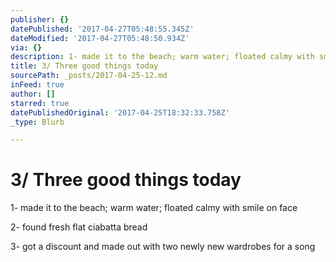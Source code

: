 ```yaml
---
publisher: {}
datePublished: '2017-04-27T05:48:55.345Z'
dateModified: '2017-04-27T05:48:50.934Z'
via: {}
description: 1- made it to the beach; warm water; floated calmy with smile on face
title: 3/ Three good things today
sourcePath: _posts/2017-04-25-12.md
inFeed: true
author: []
starred: true
datePublishedOriginal: '2017-04-25T18:32:33.758Z'
_type: Blurb

---
```

# 3/ Three good things today

1- made it to the beach; warm water; floated calmy with smile on face

2- found fresh flat ciabatta bread

3- got a discount and made out with two newly new wardrobes for a song